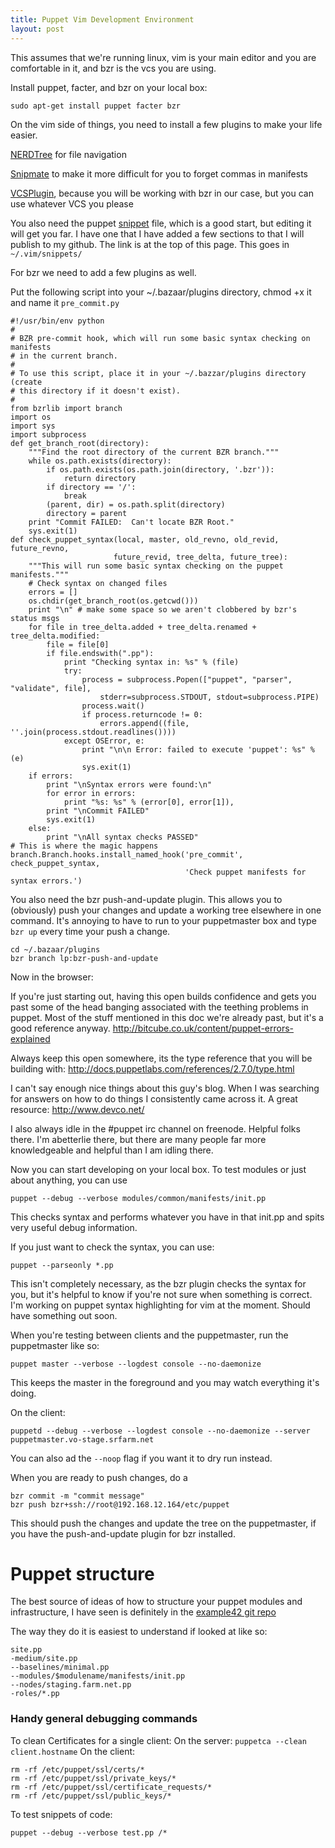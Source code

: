 ```yaml
---
title: Puppet Vim Development Environment
layout: post
---
```


This assumes that we're running linux, vim is your main editor and you are comfortable in it, and bzr is the vcs you are using.

Install puppet, facter, and bzr on your local box:

    sudo apt-get install puppet facter bzr

On the vim side of things, you need to install a few plugins to make your life easier.

[NERDTree][1] for file navigation

[Snipmate][2] to make it more difficult for you to forget commas in manifests

[VCSPlugin][3], because you will be working with bzr in our case, but you can use whatever VCS you please

You also need the puppet [snippet][4] file, which is a good start, but editing it will get you far. I have one that I have added a few sections to that I will publish to my github. The link is at the top of this page. This goes in `~/.vim/snippets/`

For bzr we need to add a few plugins as well. 

Put the following script into your ~/.bazaar/plugins directory, chmod +x it and name it `pre_commit.py`

    #!/usr/bin/env python
    #
    # BZR pre-commit hook, which will run some basic syntax checking on manifests
    # in the current branch.
    #
    # To use this script, place it in your ~/.bazzar/plugins directory (create
    # this directory if it doesn't exist).
    #
    from bzrlib import branch
    import os
    import sys
    import subprocess
    def get_branch_root(directory):
        """Find the root directory of the current BZR branch."""
        while os.path.exists(directory):
            if os.path.exists(os.path.join(directory, '.bzr')):
                return directory
            if directory == '/':
                break
            (parent, dir) = os.path.split(directory)
            directory = parent
        print "Commit FAILED:  Can't locate BZR Root."
        sys.exit(1)
    def check_puppet_syntax(local, master, old_revno, old_revid, future_revno,
                           future_revid, tree_delta, future_tree):
        """This will run some basic syntax checking on the puppet manifests."""
        # Check syntax on changed files
        errors = []
        os.chdir(get_branch_root(os.getcwd()))
        print "\n" # make some space so we aren't clobbered by bzr's status msgs
        for file in tree_delta.added + tree_delta.renamed + tree_delta.modified:
            file = file[0]
            if file.endswith(".pp"):
                print "Checking syntax in: %s" % (file)
                try:
                    process = subprocess.Popen(["puppet", "parser", "validate", file],
                        stderr=subprocess.STDOUT, stdout=subprocess.PIPE)
                    process.wait()
                    if process.returncode != 0:
                        errors.append((file, ''.join(process.stdout.readlines())))
                except OSError, e:
                    print "\n\n Error: failed to execute 'puppet': %s" % (e)
                    sys.exit(1)
        if errors:
            print "\nSyntax errors were found:\n"
            for error in errors:
                print "%s: %s" % (error[0], error[1]),
            print "\nCommit FAILED"
            sys.exit(1)
        else:
            print "\nAll syntax checks PASSED"
    # This is where the magic happens
    branch.Branch.hooks.install_named_hook('pre_commit', check_puppet_syntax,
                                           'Check puppet manifests for syntax errors.')


You also need the bzr push-and-update plugin. This allows you to (obviously) push your changes and update a working tree elsewhere in one command. It's annoying to have to run to your puppetmaster box and type `bzr up` every time your push a change.

    cd ~/.bazaar/plugins
    bzr branch lp:bzr-push-and-update

Now in the browser:

If you're just starting out, having this open builds confidence and gets you past some of the head banging associated with the teething problems in puppet. Most of the stuff mentioned in this doc we're already past, but it's a good reference anyway.
http://bitcube.co.uk/content/puppet-errors-explained

Always keep this open somewhere, its the type reference that you will be building with:
http://docs.puppetlabs.com/references/2.7.0/type.html

I can't say enough nice things about this guy's blog. When I was searching for answers on how to do things I consistently came across it. A great resource:
http://www.devco.net/

I also always idle in the #puppet irc channel on freenode. Helpful folks there. I'm abetterlie there, but there are many people far more knowledgeable and helpful than I am idling there.

Now you can start developing on your local box. To test modules or just about anything, you can use

    puppet --debug --verbose modules/common/manifests/init.pp

This checks syntax and performs whatever you have in that init.pp and spits very useful debug information.

If you just want to check the syntax, you can use:

    puppet --parseonly *.pp

This isn't completely necessary, as the bzr plugin checks the syntax for you, but it's helpful to know if you're not sure when something is correct. I'm working on puppet syntax highlighting for vim at the moment. Should have something out soon.

When you're testing between clients and the puppetmaster, run the puppetmaster like so:

    puppet master --verbose --logdest console --no-daemonize

This keeps the master in the foreground and you may watch everything it's doing. 

On the client:

    puppetd --debug --verbose --logdest console --no-daemonize --server puppetmaster.vo-stage.srfarm.net

You can also ad the `--noop` flag if you want it to dry run instead.

When you are ready to push changes, do a 

    bzr commit -m "commit message"
    bzr push bzr+ssh://root@192.168.12.164/etc/puppet

This should push the changes and update the tree on the puppetmaster, if you have the push-and-update plugin for bzr installed.

# Puppet structure #

The best source of ideas of how to structure your puppet modules and infrastructure, I have seen is definitely in the [example42 git repo][5]

[1]:http://http://www.vim.org/scripts/script.php?script_id=1658
[2]:http://www.vim.org/scripts/script.php?script_id=2540
[3]:http://www.vim.org/scripts/script.php?script_id=90
[4]:http://www.devco.net/code/puppet.snippets
[5]:http://www.github.com/example42

The way they do it is easiest to understand if looked at like so:

    site.pp
    -medium/site.pp
    --baselines/minimal.pp
    --modules/$modulename/manifests/init.pp
    --nodes/staging.farm.net.pp
    -roles/*.pp

### Handy general debugging commands

To clean Certificates for a single client:
On the server:
`puppetca --clean client.hostname`
On the client:

    rm -rf /etc/puppet/ssl/certs/*
    rm -rf /etc/puppet/ssl/private_keys/*
    rm -rf /etc/puppet/ssl/certificate_requests/*
    rm -rf /etc/puppet/ssl/public_keys/*

To test snippets of code:

    puppet --debug --verbose test.pp /*
